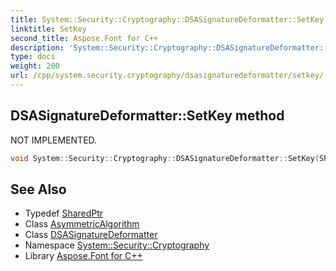 ```yaml
---
title: System::Security::Cryptography::DSASignatureDeformatter::SetKey method
linktitle: SetKey
second_title: Aspose.Font for C++
description: 'System::Security::Cryptography::DSASignatureDeformatter::SetKey method. NOT IMPLEMENTED in C++.'
type: docs
weight: 200
url: /cpp/system.security.cryptography/dsasignaturedeformatter/setkey/
---
```

## DSASignatureDeformatter::SetKey method


NOT IMPLEMENTED.

```cpp
void System::Security::Cryptography::DSASignatureDeformatter::SetKey(SharedPtr<AsymmetricAlgorithm> key) override
```


## See Also

* Typedef [SharedPtr](../../../system/sharedptr/)
* Class [AsymmetricAlgorithm](../../asymmetricalgorithm/)
* Class [DSASignatureDeformatter](../)
* Namespace [System::Security::Cryptography](../../)
* Library [Aspose.Font for C++](../../../)
